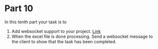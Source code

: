 # Part 10

In this tenth part your task is to
1. Add websocket support to your project. [Link](https://channels.readthedocs.io/en/stable/)
2. When the excel file is done processing. Send a websocket message to the client to show that the task has been completed.